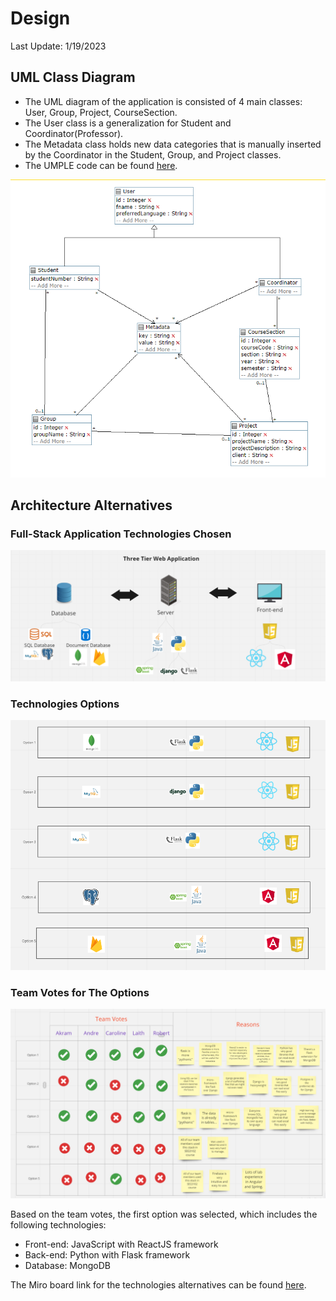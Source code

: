 # Design

Last Update: 1/19/2023

## UML Class Diagram

- The UML diagram of the application is consisted of 4 main classes: User, Group, Project, CourseSection.
- The User class is a generalization for Student and Coordinator(Professor).
- The Metadata class holds new data categories that is manually inserted by the Coordinator in the Student, Group, and Project classes.
- The UMPLE code can be found [here](https://cruise.umple.org/umpleonline/umple.php?model=230113sak5joa7booi).

<img src="../images/application-uml-diagram.png" title="Application UML Class Diagram" alt="Application UML Class Diagram" />


## Architecture Alternatives

### Full-Stack Application Technologies Chosen

<img src="../images/full-stack-application-technologies.png" title="Full Stack Application Technologies" alt="Full Stack Application Technologies" />

### Technologies Options

<img src="../images/application-technologies-options.png" title="Application Technologies Options" alt="Application Technologies Options" />

### Team Votes for The Options

<img src="../images/team-votes-for-options.png" title="Team Votes for Options" alt="Team Votes for Options" />

Based on the team votes, the first option was selected, which includes the following technologies:

- Front-end: JavaScript with ReactJS framework
- Back-end: Python with Flask framework
- Database: MongoDB

The Miro board link for the technologies alternatives can be found [here](https://miro.com/app/board/uXjVPyQl_eM=/).